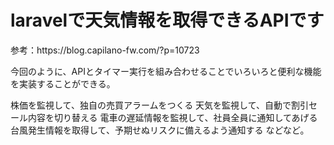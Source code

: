 <h1>laravelで天気情報を取得できるAPIです</h1>
参考：https://blog.capilano-fw.com/?p=10723


今回のように、APIとタイマー実行を組み合わせることでいろいろと便利な機能を実装することができる。

株価を監視して、独自の売買アラームをつくる
天気を監視して、自動で割引セール内容を切り替える
電車の遅延情報を監視して、社員全員に通知してあげる
台風発生情報を取得して、予期せぬリスクに備えるよう通知する
などなど。
